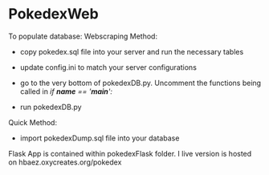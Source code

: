 # PokedexWeb

To populate database:
Webscraping Method:

- copy pokedex.sql file into your server and run the necessary tables

- update config.ini to match your server configurations

- go to the very bottom of pokedexDB.py. Uncomment the functions being called in *if __name__ == '__main__':*

- run pokedexDB.py

Quick Method:

- import pokedexDump.sql file into your database

Flask App is contained within pokedexFlask folder. I live version is hosted on hbaez.oxycreates.org/pokedex
